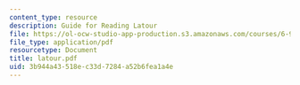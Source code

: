 ```yaml
---
content_type: resource
description: Guide for Reading Latour
file: https://ol-ocw-studio-app-production.s3.amazonaws.com/courses/6-933j-the-structure-of-engineering-revolutions-fall-2001/3b944a43518ec33d7284a52b6fea1a4e_latour.pdf
file_type: application/pdf
resourcetype: Document
title: latour.pdf
uid: 3b944a43-518e-c33d-7284-a52b6fea1a4e
---
```

